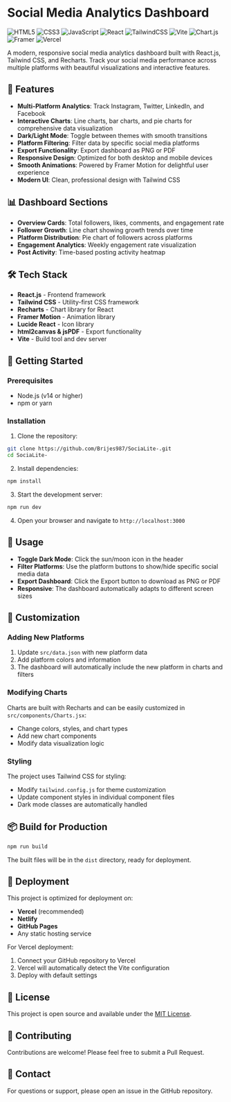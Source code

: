 # Social Media Analytics Dashboard

![HTML5](https://img.shields.io/badge/html5-%23E34F26.svg?style=for-the-badge&logo=html5&logoColor=white)
![CSS3](https://img.shields.io/badge/css3-%231572B6.svg?style=for-the-badge&logo=css3&logoColor=white)
![JavaScript](https://img.shields.io/badge/javascript-%23323330.svg?style=for-the-badge&logo=javascript&logoColor=%23F7DF1E)
![React](https://img.shields.io/badge/react-%2320232a.svg?style=for-the-badge&logo=react&logoColor=%2361DAFB)
![TailwindCSS](https://img.shields.io/badge/tailwindcss-%2338B2AC.svg?style=for-the-badge&logo=tailwind-css&logoColor=white)
![Vite](https://img.shields.io/badge/vite-%23646CFF.svg?style=for-the-badge&logo=vite&logoColor=white)
![Chart.js](https://img.shields.io/badge/chart.js-F5788D.svg?style=for-the-badge&logo=chart.js&logoColor=white)
![Framer](https://img.shields.io/badge/Framer-black?style=for-the-badge&logo=framer&logoColor=blue)
![Vercel](https://img.shields.io/badge/vercel-%23000000.svg?style=for-the-badge&logo=vercel&logoColor=white)

A modern, responsive social media analytics dashboard built with React.js, Tailwind CSS, and Recharts. Track your social media performance across multiple platforms with beautiful visualizations and interactive features.

## 🚀 Features

- **Multi-Platform Analytics**: Track Instagram, Twitter, LinkedIn, and Facebook
- **Interactive Charts**: Line charts, bar charts, and pie charts for comprehensive data visualization
- **Dark/Light Mode**: Toggle between themes with smooth transitions
- **Platform Filtering**: Filter data by specific social media platforms
- **Export Functionality**: Export dashboard as PNG or PDF
- **Responsive Design**: Optimized for both desktop and mobile devices
- **Smooth Animations**: Powered by Framer Motion for delightful user experience
- **Modern UI**: Clean, professional design with Tailwind CSS

## 📊 Dashboard Sections

- **Overview Cards**: Total followers, likes, comments, and engagement rate
- **Follower Growth**: Line chart showing growth trends over time
- **Platform Distribution**: Pie chart of followers across platforms
- **Engagement Analytics**: Weekly engagement rate visualization
- **Post Activity**: Time-based posting activity heatmap

## 🛠️ Tech Stack

- **React.js** - Frontend framework
- **Tailwind CSS** - Utility-first CSS framework
- **Recharts** - Chart library for React
- **Framer Motion** - Animation library
- **Lucide React** - Icon library
- **html2canvas & jsPDF** - Export functionality
- **Vite** - Build tool and dev server

## 🚀 Getting Started

### Prerequisites

- Node.js (v14 or higher)
- npm or yarn

### Installation

1. Clone the repository:
```bash
git clone https://github.com/Brijes987/SociaLite-.git
cd SociaLite-
```

2. Install dependencies:
```bash
npm install
```

3. Start the development server:
```bash
npm run dev
```

4. Open your browser and navigate to `http://localhost:3000`

## 📱 Usage

- **Toggle Dark Mode**: Click the sun/moon icon in the header
- **Filter Platforms**: Use the platform buttons to show/hide specific social media data
- **Export Dashboard**: Click the Export button to download as PNG or PDF
- **Responsive**: The dashboard automatically adapts to different screen sizes

## 🎨 Customization

### Adding New Platforms

1. Update `src/data.json` with new platform data
2. Add platform colors and information
3. The dashboard will automatically include the new platform in charts and filters

### Modifying Charts

Charts are built with Recharts and can be easily customized in `src/components/Charts.jsx`:
- Change colors, styles, and chart types
- Add new chart components
- Modify data visualization logic

### Styling

The project uses Tailwind CSS for styling:
- Modify `tailwind.config.js` for theme customization
- Update component styles in individual component files
- Dark mode classes are automatically handled

## 📦 Build for Production

```bash
npm run build
```

The built files will be in the `dist` directory, ready for deployment.

## 🚀 Deployment

This project is optimized for deployment on:
- **Vercel** (recommended)
- **Netlify**
- **GitHub Pages**
- Any static hosting service

For Vercel deployment:
1. Connect your GitHub repository to Vercel
2. Vercel will automatically detect the Vite configuration
3. Deploy with default settings

## 📄 License

This project is open source and available under the [MIT License](LICENSE).

## 🤝 Contributing

Contributions are welcome! Please feel free to submit a Pull Request.

## 📧 Contact

For questions or support, please open an issue in the GitHub repository.